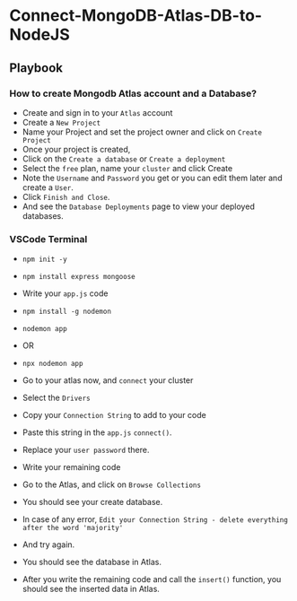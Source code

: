 # Connect-MongoDB-Atlas-DB-to-NodeJS

## Playbook

### How to create Mongodb Atlas account and a Database?

* Create and sign in to your `Atlas` account
* Create a `New Project`
* Name your Project and set the project owner and click on `Create Project`
* Once your project is created, 
* Click on the `Create a database` or `Create a deployment`
* Select the `free` plan, name your `cluster` and click Create
* Note the `Username` and `Password` you get or you can edit them later and create a `User`.
* Click `Finish and Close`.
* And see the `Database Deployments` page to view your deployed databases.

### VSCode Terminal

*     npm init -y
*     npm install express mongoose
* Write your `app.js` code
*     npm install -g nodemon
*     nodemon app
* OR
*     npx nodemon app
* Go to your atlas now, and `connect` your cluster
* Select the `Drivers`
* Copy your `Connection String` to add to your code
* Paste this string in the `app.js` `connect()`.
* Replace your `user password` there.
* Write your remaining code

* Go to the Atlas, and click on `Browse Collections`
* You should see your create database.
* In case of any error, `Edit your Connection String - delete everything after the word 'majority'`
* And try again.
* You should see the database in Atlas.
* After you write the remaining code and call the `insert()` function, you should see the inserted data in Atlas.
